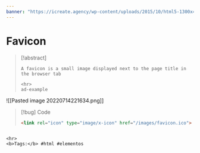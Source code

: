 ```yaml
---
banner: "https://icreate.agency/wp-content/uploads/2015/10/html5-1300x470.gif"
---
```

# Favicon
> [!abstract]
> ````
> A favicon is a small image displayed next to the page title in the browser tab
> 
> <hr>
> ad-example
![[Pasted image 20220714221634.png]]

> [!bug] Code
> ~~~html
> <link rel="icon" type="image/x-icon" href="/images/favicon.ico">
> ~~~


````

<hr>
<b>Tags:</b> #html #elementos  